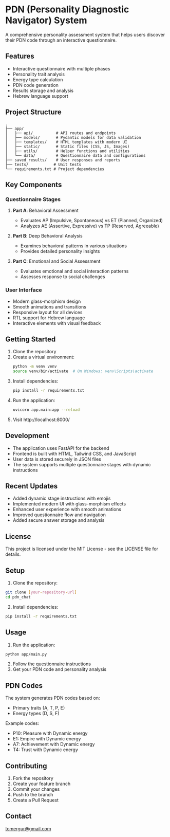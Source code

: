 # PDN (Personality Diagnostic Navigator) System

A comprehensive personality assessment system that helps users discover their PDN code through an interactive questionnaire.

## Features

- Interactive questionnaire with multiple phases
- Personality trait analysis
- Energy type calculation
- PDN code generation
- Results storage and analysis
- Hebrew language support

## Project Structure

```
.
├── app/
│   ├── api/          # API routes and endpoints
│   ├── models/       # Pydantic models for data validation
│   ├── templates/    # HTML templates with modern UI
│   ├── static/       # Static files (CSS, JS, Images)
│   ├── utils/        # Helper functions and utilities
│   └── data/         # Questionnaire data and configurations
├── saved_results/    # User responses and reports
├── tests/           # Unit tests
└── requirements.txt # Project dependencies
```

## Key Components

### Questionnaire Stages
1. **Part A**: Behavioral Assessment
   - Evaluates AP (Impulsive, Spontaneous) vs ET (Planned, Organized)
   - Analyzes AE (Assertive, Expressive) vs TP (Reserved, Agreeable)

2. **Part B**: Deep Behavioral Analysis
   - Examines behavioral patterns in various situations
   - Provides detailed personality insights

3. **Part C**: Emotional and Social Assessment
   - Evaluates emotional and social interaction patterns
   - Assesses response to social challenges

### User Interface
- Modern glass-morphism design
- Smooth animations and transitions
- Responsive layout for all devices
- RTL support for Hebrew language
- Interactive elements with visual feedback

## Getting Started

1. Clone the repository
2. Create a virtual environment:
   ```bash
   python -m venv venv
   source venv/bin/activate  # On Windows: venv\Scripts\activate
   ```
3. Install dependencies:
   ```bash
   pip install -r requirements.txt
   ```
4. Run the application:
   ```bash
   uvicorn app.main:app --reload
   ```
5. Visit http://localhost:8000/

## Development

- The application uses FastAPI for the backend
- Frontend is built with HTML, Tailwind CSS, and JavaScript
- User data is stored securely in JSON files
- The system supports multiple questionnaire stages with dynamic instructions

## Recent Updates

- Added dynamic stage instructions with emojis
- Implemented modern UI with glass-morphism effects
- Enhanced user experience with smooth animations
- Improved questionnaire flow and navigation
- Added secure answer storage and analysis

## License

This project is licensed under the MIT License - see the LICENSE file for details.

## Setup

1. Clone the repository:
```bash
git clone [your-repository-url]
cd pdn_chat
```

2. Install dependencies:
```bash
pip install -r requirements.txt
```

## Usage

1. Run the application:
```bash
python app/main.py
```

2. Follow the questionnaire instructions
3. Get your PDN code and personality analysis

## PDN Codes

The system generates PDN codes based on:
- Primary traits (A, T, P, E)
- Energy types (D, S, F)

Example codes:
- P10: Pleasure with Dynamic energy
- E1: Empire with Dynamic energy
- A7: Achievement with Dynamic energy
- T4: Trust with Dynamic energy

## Contributing

1. Fork the repository
2. Create your feature branch
3. Commit your changes
4. Push to the branch
5. Create a Pull Request

## Contact

tomergur@gmail.com
